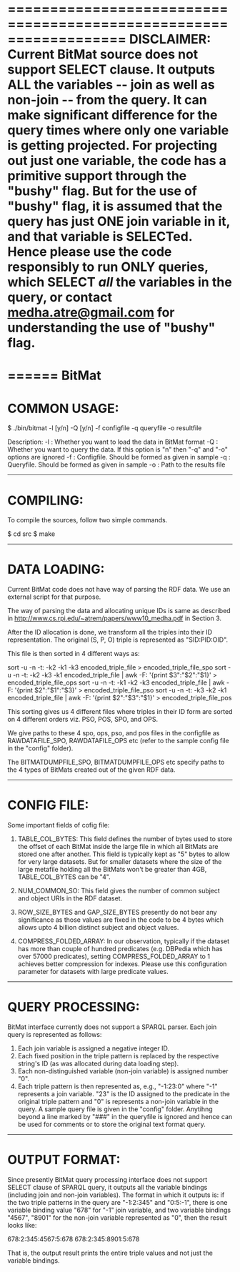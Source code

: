 ==================================================================
DISCLAIMER: Current BitMat source does not support SELECT clause.
It outputs ALL the variables -- join as well as non-join --
from the query. It can make significant difference for the
query times where only one variable is getting projected.
For projecting out just one variable, the code has a
primitive support through the "bushy" flag. But for the
use of "bushy" flag, it is assumed that the query has just
ONE join variable in it, and that variable is SELECTed.
Hence please use the code responsibly to run ONLY queries,
which SELECT _all_ the variables in the query, or contact
medha.atre@gmail.com for understanding the use of "bushy" flag.
=================================================================

======
BitMat
======

COMMON USAGE:
=============
$ ./bin/bitmat -l [y/n] -Q [y/n] -f configfile -q queryfile -o resultfile

Description:
  -l : Whether you want to load the data in BitMat format
  -Q : Whether you want to query the data. If this option is "n" then
       "-q" and "-o" options are ignored
  -f : Configfile. Should be formed as given in sample
  -q : Queryfile. Should be formed as given in sample
  -o : Path to the results file

---------------------------------------------------------------------

COMPILING:
==========
To compile the sources, follow two simple commands.

$ cd src
$ make

---------------------------------------------------------------------

DATA LOADING:
=============

Current BitMat code does not have way of parsing the RDF data. We use
an external script for that purpose.

The way of parsing the data and allocating unique IDs is same as
described in http://www.cs.rpi.edu/~atrem/papers/www10_medha.pdf in
Section 3.

After the ID allocation is done, we transform all the triples into
their ID representation. The original (S, P, O) triple is represented as
"SID:PID:OID".

This file is then sorted in 4 different ways as:

sort -u -n -t: -k2 -k1 -k3 encoded_triple_file > encoded_triple_file_spo
sort -u -n -t: -k2 -k3 -k1 encoded_triple_file | awk -F: '{print
	$3":"$2":"$1}' > encoded_triple_file_ops
sort -u -n -t: -k1 -k2 -k3 encoded_triple_file | awk -F: '{print
	$2":"$1":"$3}' > encoded_triple_file_pso
sort -u -n -t: -k3 -k2 -k1 encoded_triple_file | awk -F: '{print
	$2":"$3":"$1}' > encoded_triple_file_pos

This sorting gives us 4 different files where triples in their ID form
are sorted on 4 different orders viz. PSO, POS, SPO, and OPS.

We give paths to these 4 spo, ops, pso, and pos files in the configfile
as RAWDATAFILE_SPO, RAWDATAFILE_OPS etc (refer to the sample config
file in the "config" folder).

The BITMATDUMPFILE_SPO, BITMATDUMPFILE_OPS etc specify paths to the 4
types of BitMats created out of the given RDF data.

----------------------------------------------------------------------

CONFIG FILE:
============

Some important fields of cofig file:

1) TABLE_COL_BYTES: This field defines the number of bytes used to store
the offset of each BitMat inside the large file in which all BitMats are
stored one after another. This field is typically kept as "5" bytes to
allow for very large datasets. But for smaller datasets where the size
of the large metafile holding all the BitMats won't be greater than 4GB,
TABLE_COL_BYTES can be "4".

2) NUM_COMMON_SO: This field gives the number of common subject and
object URIs in the RDF dataset. 

3) ROW_SIZE_BYTES and GAP_SIZE_BYTES presently do not bear any
significance as those values are fixed in the code to be 4 bytes
which allows upto 4 billion distinct subject and object values.

4) COMPRESS_FOLDED_ARRAY: In our observation, typically if the dataset
has more than couple of hundred predicates (e.g. DBPedia which has
over 57000 predicates), setting COMPRESS_FOLDED_ARRAY to 1 achieves better
compression for indexes. Please use this configuration parameter for
datasets with large predicate values.

----------------------------------------------------------------------

QUERY PROCESSING:
=================

BitMat interface currently does not support a SPARQL parser. Each join
query is represented as follows:

1) Each join variable is assigned a negative integer ID.
2) Each fixed position in the triple pattern is replaced by the
respective string's ID (as was allocated during data loading step).
3) Each non-distinguished variable (non-join variable) is assigned
number "0".
4) Each triple pattern is then represented as, e.g., "-1:23:0" where
"-1" represents a join variable. "23" is the ID assigned to the
predicate in the original triple pattern and "0" is represents a
non-join variable in the query.
A sample query file is given in the "config" folder.
Anytihng beyond a line marked by "###" in the queryfile is ignored and
hence can be used for comments or to store the original text format
query.

----------------------------------------------------------------------

OUTPUT FORMAT:
==============

Since presently BitMat query processing interface does not support
SELECT clause of SPARQL query, it outputs all the variable bindings
(including join and non-join variables). The format in which it outputs
is: if the two triple patterns in the query are "-1:2:345" and "0:5:-1",
there is one variable binding value "678" for "-1" join variable, and
two variable bindings "4567", "8901" for the non-join variable
represented as "0", then the result looks like:

678:2:345:4567:5:678
678:2:345:8901:5:678

That is, the output result prints the entire triple values and not just
the variable bindings.
